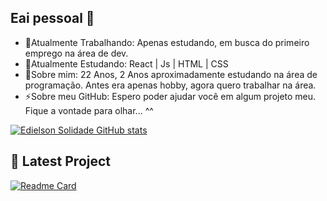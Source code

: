## Eai pessoal 👋
- 🔭Atualmente Trabalhando: Apenas estudando, em busca do primeiro emprego na área de dev.
- 🌱Atualmente Estudando: React | Js | HTML | CSS
- 💬Sobre mim: 22 Anos, 2 Anos aproximadamente estudando na área de programação. Antes era apenas hobby, agora quero trabalhar na área.
- ⚡Sobre meu GitHub: Espero poder ajudar você em algum projeto meu. Fique a vontade para olhar... ^^

[![Edielson Solidade GitHub stats](https://github-readme-stats.vercel.app/api?username=EdielsonSolidade&show_icons=true&theme=radical)](https://github.com/EdielsonSolidade/github-readme-stats)


## 🧩 Latest Project

[![Readme Card](https://github-readme-stats.vercel.app/api/pin/?username=EdielsonSolidade&Search-CEP-Brazil=&theme=radical)](https://github.com/EdielsonSolidade/Search-CEP-Brazil)


